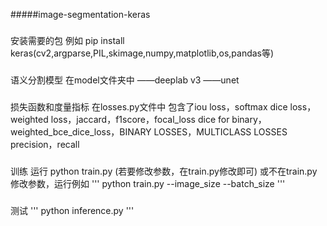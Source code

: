 ﻿#####image-segmentation-keras


###
安装需要的包
例如 pip install keras(cv2,argparse,PIL,skimage,numpy,matplotlib,os,pandas等)


###
语义分割模型
在model文件夹中
——deeplab v3
——unet

###
损失函数和度量指标
在losses.py文件中
包含了iou loss，softmax dice loss，weighted loss，jaccard，f1score，focal_loss
dice for binary，weighted_bce_dice_loss，BINARY LOSSES，MULTICLASS LOSSES
precision，recall


###
训练
运行 python train.py (若要修改参数，在train.py修改即可)
或不在train.py修改参数，运行例如
'''
python train.py --image_size --batch_size
'''
###
测试
'''
python inference.py
'''
